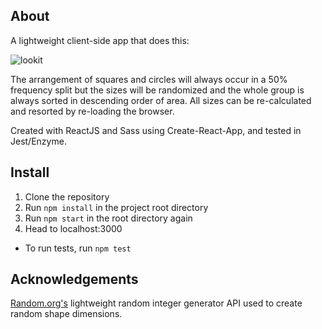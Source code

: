 ## About

A lightweight client-side app that does this:

![lookit](https://github.com/adrianlee0118/razr-fe-test/blob/master/assets/captured.gif)

The arrangement of squares and circles will always occur in a 50% frequency split but the sizes will be randomized and the whole group is always sorted in descending order of area. All sizes can be re-calculated and resorted by re-loading the browser.

Created with ReactJS and Sass using Create-React-App, and tested in Jest/Enzyme.

## Install

1. Clone the repository
2. Run ```npm install``` in the project root directory
3. Run ```npm start``` in the root directory again
4. Head to localhost:3000

* To run tests, run ```npm test```

## Acknowledgements

[Random.org's](https://www.random.org/clients/http/#integers) lightweight random integer generator API used to create random shape dimensions.


